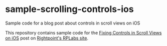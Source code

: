 # sample-scrolling-controls-ios
Sample code for a blog post about controls in scroll views on iOS

This repository contains sample code for the [Fixing Controls in Scroll Views on iOS](https://www.rightpoint.com/rplabs/fixing-controls-and-scrolling-button-views-ios) post on [Rightpoint's RPLabs site](https://www.rightpoint.com/rplabs/).
